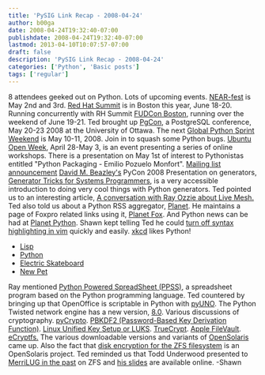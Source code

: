 ```yaml
---
title: 'PySIG Link Recap - 2008-04-24'
author: b00ga
date: 2008-04-24T19:32:40-07:00
publishdate: 2008-04-24T19:32:40-07:00
lastmod: 2013-04-10T10:07:57-07:00
draft: false
description: 'PySIG Link Recap - 2008-04-24'
categories: ['Python', 'Basic posts']
tags: ['regular']
---
```


8 attendees geeked out on Python. Lots of upcoming events. [NEAR-fest](http://www.near-fest.com/) is May 2nd and 3rd. [Red Hat Summit](http://www.redhat.com/promo/summit/2008/) is in Boston this year, June 18-20. Running concurrently with RH Summit [FUDCon Boston](http://fedoraproject.org/wiki/FUDCon/FUDConF10), running over the weekend of June 19-21. Ted brought up [PgCon](http://www.pgcon.org/2008/), a PostgreSQL conference, May 20-23 2008 at the University of Ottawa. The next [Global Python Sprint Weekend](http://wiki.python.org/moin/PythonBugDay) is May 10-11, 2008. Join in to squash some Python bugs. [Ubuntu Open Week](https://wiki.ubuntu.com/UbuntuOpenWeek), April 28-May 3, is an event presenting a series of online workshops. There is a presentation on May 1st of interest to Pythonistas entitled "Python Packaging - Emilio Pozuelo Monfort". [Mailing list announcement](http://www.gossamer-threads.com/lists/python/announce/641173?page=last) [David M. Beazley's](http://www.dabeaz.com/) PyCon 2008 Presentation on generators, [Generator Tricks for Systems Programmers](http://www.dabeaz.com/generators/index.html), is a very accessible introduction to doing very cool things with Python generators. Ted pointed us to an interesting article, [A conversation with Ray Ozzie about Live Mesh.](http://blog.jonudell.net/2008/04/23/a-conversation-with-ray-ozzie-about-live-mesh/) Ted also told us about a Python RSS aggregator, [Planet](http://www.planetplanet.org/). He maintains a page of Foxpro related links using it, [Planet Fox](http://www.tedroche.com/tedsriver/). And Python news can be had at [Planet Python](http://planet.python.org/). Shawn kept telling Ted he could [turn off syntax highlighting in vim](http://www.cyberciti.biz/faq/turn-on-or-off-color-syntax-highlighting-in-vi-or-vim/) quickly and easily. [xkcd](http://xkcd.com) likes Python! 
- [Lisp](http://xkcd.com/224/)
- [Python](http://xkcd.com/353/)
- [Electric Skateboard](http://xkcd.com/409/)
- [New Pet](http://xkcd.com/413/)

 Ray mentioned [Python Powered SpreadSheet (PPSS)](http://olivier.friard.free.fr/software/ppss/index.php), a spreadsheet program based on the Python programming language. Ted countered by bringing up that OpenOffice is scriptable in Python with [pyUNO](http://wiki.services.openoffice.org/wiki/Python). The Python Twisted network engine has a new version, [8.0](http://labs.twistedmatrix.com/2008/03/twisted-80-released.html). Various discussions of cryptography. [pyCrypto](http://www.amk.ca/python/code/crypto.html). [PBKDF2 (Password-Based Key Derivation Function)](http://en.wikipedia.org/wiki/PBKDF2). [Linux Unified Key Setup or LUKS](http://en.wikipedia.org/wiki/LUKS). [TrueCrypt](http://www.truecrypt.org/). [Apple FileVault](http://en.wikipedia.org/wiki/FileVault). [eCryptfs.](http://ecryptfs.sourceforge.net/) The various downloadable versions and variants of [OpenSolaris](http://opensolaris.org/os/downloads/) came up. Also the fact that [disk encryption for the ZFS filesystem](http://opensolaris.org/os/project/zfs-crypto/) is an OpenSolaris project. Ted reminded us that Todd Underwood presented to [MerriLUG in the past](http://wiki.gnhlug.org/twiki2/bin/view/Www/PastEvents) on ZFS and [his slides](http://wiki.gnhlug.org/twiki2/pub/Www/ZfsSlides/zfs2.pdf) are available online. -Shawn
